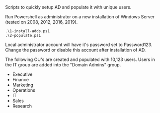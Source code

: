 Scripts to quickly setup AD and populate it with unique users.

Run Powershell as administrator on a new installation of Windows Server (tested on 2008, 2012, 2016, 2019).

~~~
.\1-install-adds.ps1
.\2-populate.ps1
~~~

Local administrator account will have it's password set to Password123. Change the password or disable this account after installation of AD.

The following OU's are created and populated with 10,123 users. Users in the IT group are added into the "Domain Admins" group.
- Executive
- Finance
- Marketing
- Operations
- IT
- Sales
- Research
